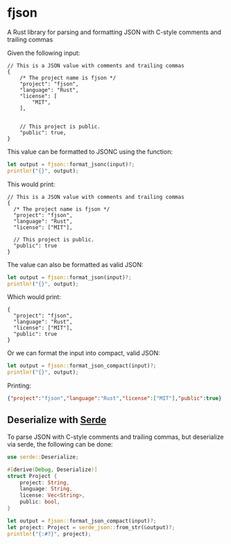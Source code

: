 # fjson

A Rust library for parsing and formatting JSON with C-style comments and
trailing commas

Given the following input:

```jsonc
// This is a JSON value with comments and trailing commas
{
    /* The project name is fjson */
    "project": "fjson",
    "language": "Rust",
    "license": [
        "MIT",
    ],


    // This project is public.
    "public": true,
}
```

This value can be formatted to JSONC using the function:

```rust
let output = fjson::format_jsonc(input)?;
println!("{}", output);
```

This would print:

```jsonc
// This is a JSON value with comments and trailing commas
{
  /* The project name is fjson */
  "project": "fjson",
  "language": "Rust",
  "license": ["MIT"],

  // This project is public.
  "public": true
}
```

The value can also be formatted as valid JSON:

```rust
let output = fjson::format_json(input)?;
println!("{}", output);
```

Which would print:

```jsonc
{
  "project": "fjson",
  "language": "Rust",
  "license": ["MIT"],
  "public": true
}
```

Or we can format the input into compact, valid JSON:

```rust
let output = fjson::format_json_compact(input)?;
println!("{}", output);
```

Printing:

```json
{"project":"fjson","language":"Rust","license":["MIT"],"public":true}
```

## Deserialize with [Serde](https://serde.rs/)

To parse JSON with C-style comments and trailing commas, but deserialize via
serde, the following can be done:

```rust
use serde::Deserialize;

#[derive(Debug, Deserialize)]
struct Project {
    project: String,
    language: String,
    license: Vec<String>,
    public: bool,
}

let output = fjson::format_json_compact(input)?;
let project: Project = serde_json::from_str(&output)?;
println!("{:#?}", project);
```
